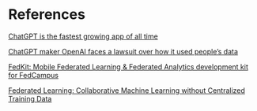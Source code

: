 # References

[ChatGPT is the fastest growing app of all time](https://mashable.com/article/chatgpt-fastest-growing)

[ChatGPT maker OpenAI faces a lawsuit over how it used people’s data](https://www.washingtonpost.com/technology/2023/06/28/openai-chatgpt-lawsuit-class-action/)

[FedKit: Mobile Federated Learning & Federated Analytics development kit for FedCampus](https://github.com/FedCampus/FedKit)

[Federated Learning: Collaborative Machine Learning without Centralized Training Data](https://ai.googleblog.com/2017/04/federated-learning-collaborative.html)
